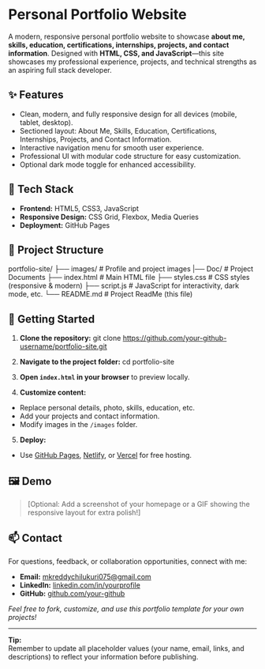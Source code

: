 # Personal Portfolio Website

A modern, responsive personal portfolio website to showcase **about me, skills, education, certifications, internships, projects, and contact information**. Designed with **HTML, CSS, and JavaScript**—this site showcases my professional experience, projects, and technical strengths as an aspiring full stack developer.

## ✨ Features

- Clean, modern, and fully responsive design for all devices (mobile, tablet, desktop).
- Sectioned layout: About Me, Skills, Education, Certifications, Internships, Projects, and Contact Information.
- Interactive navigation menu for smooth user experience.
- Professional UI with modular code structure for easy customization.
- Optional dark mode toggle for enhanced accessibility.

## 🚀 Tech Stack

- **Frontend:** HTML5, CSS3, JavaScript
- **Responsive Design:** CSS Grid, Flexbox, Media Queries
- **Deployment:** GitHub Pages

## 📂 Project Structure

portfolio-site/
├── images/ # Profile and project images
|── Doc/ # Project Documents
├── index.html # Main HTML file
├── styles.css # CSS styles (responsive & modern)
├── script.js # JavaScript for interactivity, dark mode, etc.
└── README.md # Project ReadMe (this file)

## 🔧 Getting Started

1. **Clone the repository:**
git clone https://github.com/your-github-username/portfolio-site.git

2. **Navigate to the project folder:**
cd portfolio-site

3. **Open `index.html` in your browser** to preview locally.

4. **Customize content:**
- Replace personal details, photo, skills, education, etc.
- Add your projects and contact information.
- Modify images in the `/images` folder.

5. **Deploy:**
- Use [GitHub Pages](https://pages.github.com/), [Netlify](https://www.netlify.com/), or [Vercel](https://vercel.com/) for free hosting.

## 🖼️ Demo

> [Optional: Add a screenshot of your homepage or a GIF showing the responsive layout for extra polish!]

## 📫 Contact

For questions, feedback, or collaboration opportunities, connect with me:
- **Email:** mkreddychilukuri075@gmail.com  
- **LinkedIn:** [linkedin.com/in/yourprofile](https://www.linkedin.com/in/mallikharjun-reddy-chilukuri-754b92241)  
- **GitHub:** [github.com/your-github](https://github.com/MALLIKHARJUNCHILUKURI-02)  

*Feel free to fork, customize, and use this portfolio template for your own projects!*

---
**Tip:**  
Remember to update all placeholder values (your name, email, links, and descriptions) to reflect your information before publishing.
